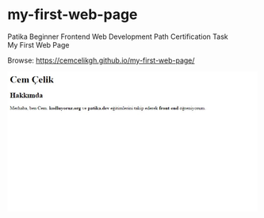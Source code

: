 # my-first-web-page
Patika Beginner Frontend Web Development Path Certification Task
<br>My First Web Page

Browse: <https://cemcelikgh.github.io/my-first-web-page/>

[![My First Web Page Preview](./my-first-web-page-preview.jpg "My First Web Page")](https://cemcelikgh.github.io/my-first-web-page/)

